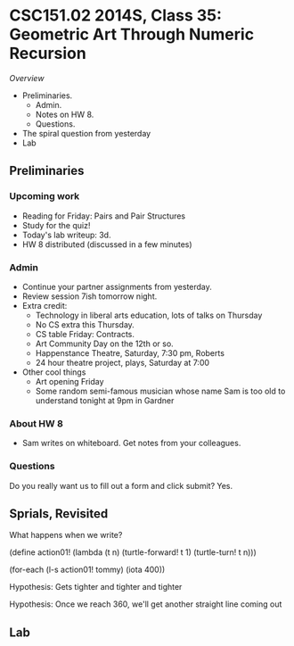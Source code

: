 CSC151.02 2014S, Class 35: Geometric Art Through Numeric Recursion
==================================================================

_Overview_

* Preliminaries.
    * Admin.
    * Notes on HW 8.
    * Questions.
* The spiral question from yesterday
* Lab

Preliminaries
-------------

### Upcoming work

* Reading for Friday: Pairs and Pair Structures
* Study for the quiz!
* Today's lab writeup: 3d.
* HW 8 distributed (discussed in a few minutes)

### Admin

* Continue your partner assignments from yesterday.  
* Review session 7ish tomorrow night.
* Extra credit:
    * Technology in liberal arts education, lots of talks on Thursday
    * No CS extra this Thursday.
    * CS table Friday: Contracts.
    * Art Community Day on the 12th or so.
    * Happenstance Theatre, Saturday, 7:30 pm, Roberts
    * 24 hour theatre project, plays, Saturday at 7:00
* Other cool things
    * Art opening Friday
    * Some random semi-famous musician whose name Sam is too old to understand
      tonight at 9pm in Gardner

### About HW 8

* Sam writes on whiteboard.  Get notes from your colleagues.

### Questions

Do you really want us to fill out a form and click submit?  Yes.

Sprials, Revisited
------------------

What happens when we write?

   (define action01!
     (lambda (t n)
       (turtle-forward! t 1)
       (turtle-turn! t n)))

   (for-each (l-s action01! tommy) (iota 400))

Hypothesis: Gets tighter and tighter and tighter

Hypothesis: Once we reach 360, we'll get another straight line coming out

Lab
---

